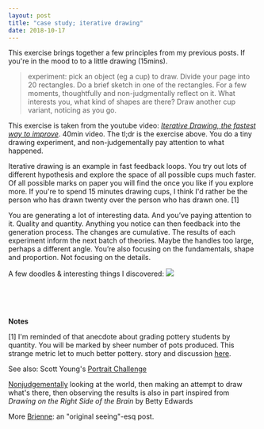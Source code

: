 ```yaml
---
layout: post
title: "case study; iterative drawing"
date: 2018-10-17
---
```



This exercise brings together a few principles from my previous posts. If you're in the mood to to a little drawing (15mins).

>experiment: 
>pick an object (eg a cup) to draw. Divide your page into 20 rectangles. Do a brief sketch in one of the rectangles. For a few moments, thoughtfully and non-judgmentally reflect on it. What interests you, what kind of shapes are there? Draw another cup variant, noticing as you go. 

This exercise is taken from the youtube video: [*Iterative Drawing, the fastest way to improve*](https://www.youtube.com/watch?v=k0ufz75UvHs). 40min video. The tl;dr is the exercise above. You do a tiny drawing experiment, and non-judgementally pay attention to what happened. 

Iterative drawing is an example in fast feedback loops. You try out lots of different hypothesis and explore the space of all possible cups much faster. Of all possible marks on paper you will find the once you like if you explore more. If you're to spend 15 minutes drawing cups, I think I'd rather be the person who has drawn twenty over the person who has drawn one. [1]

You are generating a lot of interesting data. And you’ve paying attention to it. Quality and quantity. Anything you notice can then feedback into the generation process. The changes are cumulative. The results of each experiment inform the next batch of theories. Maybe the handles too large, perhaps a different angle. You’re also focusing on the fundamentals, shape and proportion. Not focusing on the details. 

A few doodles & interesting things I discovered:
![](https://res.cloudinary.com/dr9bato9u/image/upload/v1539749791/DSC_0195.jpg)

<br/>
<br/>
<br/>

**Notes**

[1] I'm reminded of that anecdote about grading pottery students by quantity. You will be marked by sheer number of pots produced. This strange metric let to much better pottery. story and discussion [here](https://www.lesswrong.com/posts/hY86FhYysQ7dBg3d8/just-try-it-quantity-trumps-quality). 

See also: Scott Young's [Portrait Challenge](https://www.scotthyoung.com/blog/myprojects/portrait-challenge/)

[Nonjudgementally](https://www.lesswrong.com/posts/MCzM9TA6YrHzXCoS7/non-judgemental-awareness) looking at the world, then making an attempt to draw what's there, then observing the results is also in part inspired from *Drawing on the Right Side of the Brain* by Betty Edwards

More [Brienne](http://agentyduck.blogspot.com/2018/08/photo-studies.html): an "original seeing"-esq post.